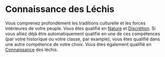 # Connaissance des Léchis

<p><span id="ctl00_MainContent_DetailedOutput">Vous comprenez profondément les traditions culturelle et les forces intérieures de votre peuple. Vous êtes qualifié en <a href="https://2e.aonprd.com/Skills.aspx?ID=10">Nature</a> et <a href="https://2e.aonprd.com/Skills.aspx?ID=15">Discrétion</a>. Si vous alliez déjà être automatiquement qualifié en une de ces compétences (par votre historique ou votre classe, par example), vous êtes qualifié dans une autre compétence de votre choix. Vous êtes également qualifié en <a href="https://2e.aonprd.com/Skills.aspx?ID=8">Connaissance</a> des léchis.&nbsp;</span></p>